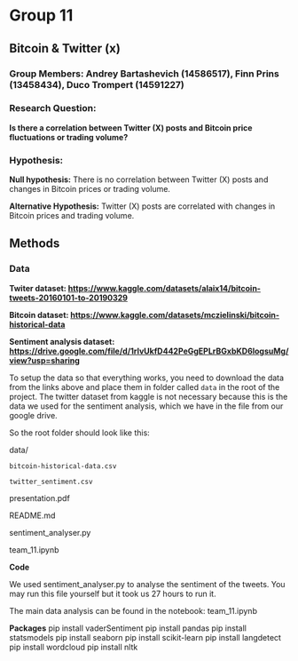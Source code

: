 # Group 11

## Bitcoin & Twitter (x)

### Group Members:  Andrey Bartashevich (14586517), Finn Prins (13458434), Duco Trompert (14591227)

### Research Question:

**Is there a correlation between Twitter (X) posts and Bitcoin price fluctuations or trading volume?**

### Hypothesis:
**Null hypothesis:** There is no correlation between Twitter (X) posts and changes in Bitcoin prices or trading volume.

**Alternative Hypothesis:** Twitter (X) posts are correlated with changes in Bitcoin prices and trading volume.

## Methods

### Data ###
**Twiter dataset: https://www.kaggle.com/datasets/alaix14/bitcoin-tweets-20160101-to-20190329**

**Bitcoin dataset: https://www.kaggle.com/datasets/mczielinski/bitcoin-historical-data**

**Sentiment analysis dataset: https://drive.google.com/file/d/1rlvUkfD442PeGgEPLrBGxbKD6logsuMg/view?usp=sharing**

To setup the data so that everything works, you need to download the data from the links above and place them in folder called `data` in the root of the project.
The twitter dataset from kaggle is not necessary because this is the data we used for the sentiment analysis, which we have in the file from our google drive.

So the root folder should look like this:

data/

    bitcoin-historical-data.csv

    twitter_sentiment.csv

presentation.pdf

README.md

sentiment_analyser.py

team_11.ipynb

**Code**

We used sentiment_analyser.py to analyse the sentiment of the tweets.
You may run this file yourself but it took us 27 hours to run it.

The main data analysis can be found in the notebook: team_11.ipynb

**Packages**
pip install vaderSentiment
pip install pandas
pip install statsmodels
pip install seaborn
pip install scikit-learn
pip install langdetect
pip install wordcloud
pip install nltk



